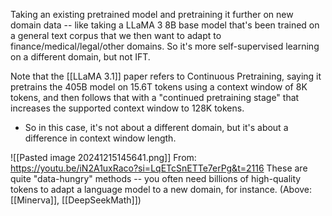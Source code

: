 Taking an existing pretrained model and pretraining it further on new domain data -- like taking a LLaMA 3 8B base model that's been trained on a general text corpus that we then want to adapt to finance/medical/legal/other domains. So it's more self-supervised learning on a different domain, but not IFT.

Note that the [[LLaMA 3.1]] paper refers to Continuous Pretraining, saying it pretrains the 405B model on 15.6T tokens using a context window of 8K tokens, and then follows that with a "continued pretraining stage" that increases the supported context window to 128K tokens.
- So in this case, it's not about a different domain, but it's about a difference in context window length.


![[Pasted image 20241215145641.png]]
From: https://youtu.be/iN2A1uxRaco?si=LqETcSnETTe7erPg&t=2116
These are quite "data-hungry" methods -- you often need billions of high-quality tokens to adapt a language model to a new domain, for instance. (Above: [[Minerva]], [[DeepSeekMath]])

